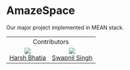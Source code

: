# AmazeSpace
Our major project implemented in MEAN stack.

<table>
  <tbody>
    <tr>
      <td colspan="2" align="center">
        Contributors
      </td>    
    </tr>
    <tr>
      <td align="center">
        <img src="https://avatars1.githubusercontent.com/u/8259253?v=3&s=200"><br>
        <a href="https://github.com/harshbhatia">Harsh Bhatia</a>
      </td>
      <td align="center">
        <img src="https://avatars0.githubusercontent.com/u/9419452?v=3&s=200"><br>
        <a href="https://github.com/an0nh4x0r">Swapnil Singh</a>
      </td>
     </tr>
  </tbody>
</table>

